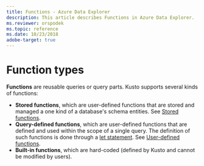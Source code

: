 ```yaml
---
title: Functions - Azure Data Explorer
description: This article describes Functions in Azure Data Explorer.
ms.reviewer: orspodek
ms.topic: reference
ms.date: 10/23/2018
adobe-target: true
---
```

# Function types

**Functions** are reusable queries or query parts. Kusto supports several
kinds of functions:

* **Stored functions**, which are user-defined functions that are stored and managed
  a one kind of a database's schema entities.
  See [Stored functions](../schema-entities/stored-functions.md).
* **Query-defined functions**, which are user-defined functions that are defined
  and used within the scope of a single query. The definition of such functions
  is done through a [let statement](../letstatement.md).
  See [User-defined functions](./user-defined-functions.md).
* **Built-in functions**, which are hard-coded (defined by Kusto and cannot be
  modified by users).
